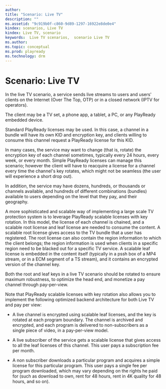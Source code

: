 ```yaml
---
author: 
title: "Scenario: Live TV"
description: ""
ms.assetid: "9c919b0f-c860-9d89-1297-16922e8de0e4"
kindex: scenarios, Live TV
kindex: Live TV, scenario
keywords:  Live TV scenarios,  scenario Live TV
ms.author: 
ms.topic: conceptual
ms.prod: playready
ms.technology: drm
---
```



# Scenario: Live TV
   
  
In the live TV scenario, a service sends live streams to users and users' clients on the Internet (Over The Top, OTP) or in a closed network (IPTV for operators).   
   
  
The client may be a TV set, a phone app, a tablet, a PC, or any PlayReady embedded device.   
   
  
Standard PlayReady licenses may be used. In this case, a channel in a bundle will have its own KID and encryption key, and clients willing to consume this channel request a PlayReady license for this KID.   
   
  
In many cases, the service may want to change (that is, rotate) the encryption key of each channel sometimes, typically every 24 hours, every week, or every month. Simple PlayReady licenses can manage this scenario; however the client will have to reacquire a license for a channel every time the channel's key rotates, which might not be seamless (the user will experience a short drop out).   
   
  
In addition, the service may have dozens, hundreds, or thousands or channels available, and hundreds of different combinations (bundles) available to users depending on the level that they pay, and their geography.   
   
  
A more sophisticated and scalable way of implementing a large scale TV protection system is to leverage PlayReady scalable licenses with key rotation. In this model, the license of each channel is chained, and a scalable root license and leaf license are needed to consume the content. A scalable root license gives access to the TV bundle that a user has registered. The root license can also contain the region information to which the client belongs; the region information is used when clients in a specific region need to be blacked out for a specific TV service. A scalable leaf license is embedded in the content itself (typically in a pssh box of a MP4 stream, or in a ECM segment of a TS stream), and it contains an encrypted version of the channel key. 
   
  
Both the root and leaf keys in a live TV scenario should be rotated to ensure maximum robustness, to optimize the head end, and monetize a pay channel through pay-per-view.   
   
  
Note that PlayReady scalable licenses with key rotation also allows you to implement the following optimized backend architecture for both Live TV and pay per view:   
 
   *  A live channel is encrypted using scalable leaf licenses, and the key is rotated at each program boundary. The channel is archived and encrypted, and each program is delivered to non-subscribers as a single piece of video, in a pay-per-view model.   

   *  A live subscriber of the service gets a scalable license that gives access to all the leaf licenses of this channel. This user pays a subscription fee per month.   

   *  A non subscriber downloads a particular program and acquires a simple license for this particular program. This user pays a single fee per program downloaded, which may vary depending on the rights he paid for (such as download to own, rent for 48 hours, rent in 4K quality for 48 hours, and so on).   

 
<a id="ID4EMB"></a>

   
  
